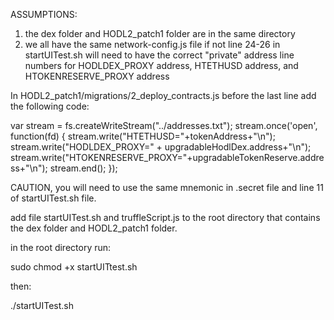 ASSUMPTIONS:
1) the dex folder and HODL2_patch1 folder are in the same directory
2) we all have the same network-config.js file if not line 24-26 in
startUITest.sh will need to have the correct "private" address line numbers
for HODLDEX_PROXY address, HTETHUSD address, and HTOKENRESERVE_PROXY address

In HODL2_patch1/migrations/2_deploy_contracts.js
before the last line add the following code:

var stream = fs.createWriteStream("../addresses.txt");
    stream.once('open', function(fd) {
    stream.write("HTETHUSD="+tokenAddress+"\n");
    stream.write("HODLDEX_PROXY=" + upgradableHodlDex.address+"\n");
    stream.write("HTOKENRESERVE_PROXY="+upgradableTokenReserve.address+"\n");
    stream.end();
    });

CAUTION, you will need to use the same mnemonic in .secret file and line 11
of startUITest.sh file.

add file startUITest.sh and truffleScript.js to the root directory that
contains the dex folder and HODL2_patch1 folder.

in the root directory run:

sudo chmod +x startUITtest.sh

then:

./startUITest.sh 
